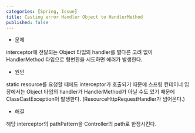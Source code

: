 ```yaml
---
categories: [Spring, Issue]
title: Casting error Handler Object to HandlerMethod
published: false
---
```


 - 문제

interceptor에 전달되는 Object 타입의 handler를 별다른 고려 없이 HandlerMethod 타입으로 형변환을 시도하면 에러가 발생한다.


 - 원인

static resource를 요청할 때에도 interceptor가 호출되기 때문에 스프링 컨테이너 입장에서는 Object 타입의 handler가 HandlerMethod가 아닐 수도 있기 때문에 ClassCastException이 발생한다. (ResourceHttpRequestHandler가 넘어온다.)


 - 해결

해당 interceptor의 pathPattern을 Controller의 path로 한정시킨다.


